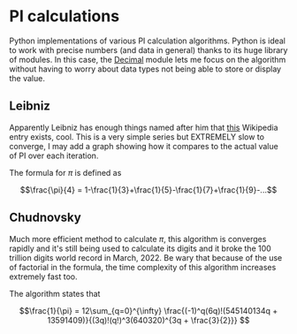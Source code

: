# PI calculations

Python implementations of various PI calculation algorithms. Python is ideal to work with precise numbers (and data in general) thanks to its huge library of modules. In this case, the [Decimal](https://docs.python.org/3/library/decimal.html) module lets me focus on the algorithm without having to worry about data types not being able to store or display the value. 

## Leibniz 

Apparently Leibniz has enough things named after him that [this](https://en.wikipedia.org/wiki/List_of_things_named_after_Gottfried_Leibniz) Wikipedia entry exists, cool. This is a very simple series but EXTREMELY slow to converge, I may add a graph showing how it compares to the actual value of PI over each iteration.

The formula for $\pi$ is defined as

$$\frac{\pi}{4} = 1-\frac{1}{3}+\frac{1}{5}-\frac{1}{7}+\frac{1}{9}-...$$

## Chudnovsky

Much more efficient method to calculate $\pi$, this algorithm is converges rapidly and it's still being used to calculate its digits and it broke the 100 trillion digits world record in March, 2022. Be wary that because of the use of factorial in the formula, the time complexity of this algorithm increases extremely fast too. 

The algorithm states that

$$\frac{1}{\pi} = 12\sum_{q=0}^{\infty} \frac{(-1)^q(6q)!(545140134q + 13591409)}{(3q)!(q!)^3(640320)^{3q + \frac{3}{2}}} $$
